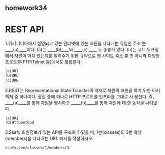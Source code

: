 ## homework34

# REST API

1.위키피디아에서 설명되고 있는 인터넷에 있는 자원을 나타내는 유일한 주소
는 ____(a)____이다. (a)는 ____(b)____와 ____(c) ____ 두 종류가 있다. (b)는 네트
워크상에서 자원이 어디 있는지를 알려주기 위한 규약으로 웹 사이트 주소 뿐
만 아니라 다양한 프로토콜(FTP/Telnet 등)에서도 활용된다.

```python
(a)URI
(b)URL 
(c)URN
```

2.REST는 Representational State Transfer의 약자로 자원의 표현을 하기 위한
아키텍처 중 하나이다. 장점 중에 하나로 HTTP 프로토콜 인프라를 그대로 사
용한다. 즉, ____(a)____를 통해 자원을 명시하고 _____(b)____를 통해 자원에 대
한 동작을 나타낸다.

```
(a)URI
(b)Httpmethod
```

3.Ssafy 회원정보가 있는 API를 구조화 하였을 때, 1반(classes)의 3번 학생
(members)을 나타내는 URL 예시를 작성하시오.

```
ssafy.com/classes/1/members/3
```



